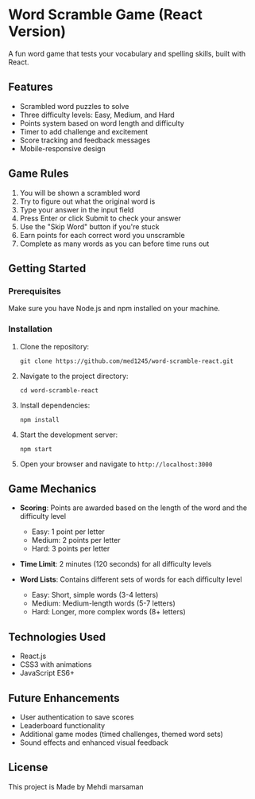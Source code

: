 # Word Scramble Game (React Version)

A fun word game that tests your vocabulary and spelling skills, built with React.

## Features

- Scrambled word puzzles to solve
- Three difficulty levels: Easy, Medium, and Hard
- Points system based on word length and difficulty
- Timer to add challenge and excitement
- Score tracking and feedback messages
- Mobile-responsive design

## Game Rules

1. You will be shown a scrambled word
2. Try to figure out what the original word is
3. Type your answer in the input field
4. Press Enter or click Submit to check your answer
5. Use the "Skip Word" button if you're stuck
6. Earn points for each correct word you unscramble
7. Complete as many words as you can before time runs out

## Getting Started

### Prerequisites

Make sure you have Node.js and npm installed on your machine.

### Installation

1. Clone the repository:
   ```
   git clone https://github.com/med1245/word-scramble-react.git
   ```

2. Navigate to the project directory:
   ```
   cd word-scramble-react
   ```

3. Install dependencies:
   ```
   npm install
   ```

4. Start the development server:
   ```
   npm start
   ```

5. Open your browser and navigate to `http://localhost:3000`

## Game Mechanics

- **Scoring**: Points are awarded based on the length of the word and the difficulty level
  - Easy: 1 point per letter
  - Medium: 2 points per letter
  - Hard: 3 points per letter

- **Time Limit**: 2 minutes (120 seconds) for all difficulty levels

- **Word Lists**: Contains different sets of words for each difficulty level
  - Easy: Short, simple words (3-4 letters)
  - Medium: Medium-length words (5-7 letters)
  - Hard: Longer, more complex words (8+ letters)

## Technologies Used

- React.js
- CSS3 with animations
- JavaScript ES6+

## Future Enhancements

- User authentication to save scores
- Leaderboard functionality
- Additional game modes (timed challenges, themed word sets)
- Sound effects and enhanced visual feedback

## License

This project is Made by Mehdi marsaman